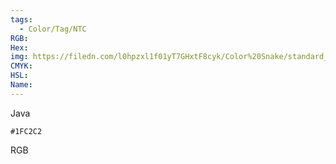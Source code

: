 ```yaml
---
tags:
  - Color/Tag/NTC
RGB:
Hex:
img: https://filedn.com/l0hpzxl1f01yT7GHxtF8cyk/Color%20Snake/standard_csv_to_svg/1FC2C2.svg
CMYK:
HSL:
Name:
---
```

Java
```palette
#1FC2C2
```
RGB
